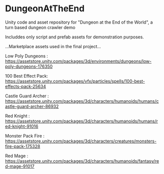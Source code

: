 # DungeonAtTheEnd
Unity code and asset repository for "Dungeon at the End of the World", a turn based dungeon crawler demo

Includdes only script and prefab assets for demonstration purposes. 

...Marketplace assets used in the final project...

Low Poly Dungeons   :  https://assetstore.unity.com/packages/3d/environments/dungeons/low-poly-dungeons-176350

100 Best Effect Pack:  https://assetstore.unity.com/packages/vfx/particles/spells/100-best-effects-pack-25634

Castle Guard Archer :  https://assetstore.unity.com/packages/3d/characters/humanoids/humans/castle-guard-archer-86932

Red Knight          :  https://assetstore.unity.com/packages/3d/characters/humanoids/humans/red-knight-91016

Monster Pack Fire   :  https://assetstore.unity.com/packages/3d/characters/creatures/monsters-fire-pack-175328

Red Mage            :  https://assetstore.unity.com/packages/3d/characters/humanoids/fantasy/red-mage-91017

